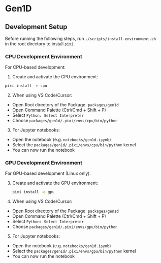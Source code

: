 # Gen1D

## Development Setup

Before running the following steps, run `./scripts/install-environment.sh` in the root directory to install `pixi`.

### CPU Development Environment

For CPU-based development:

1. Create and activate the CPU environment:

```bash
pixi install -e cpu
```
2. When using VS Code/Cursor:

- Open Root directory of the Package: `packages/gen1d`
- Open Command Palette (Ctrl/Cmd + Shift + P)
- Select `Python: Select Interpreter`
- Choose `packages/gen1d/.pixi/envs/cpu/bin/python`

3. For Jupyter notebooks:

- Open the notebook (e.g. `notebooks/gen1d.ipynb`)
- Select the `packages/gen1d/.pixi/envs/cpu/bin/python` kernel
- You can now run the notebook

### GPU Development Environment

For GPU-based development (Linux only):

3. Create and activate the GPU environment:
   ```bash
   pixi install -e gpu
   ```

4. When using VS Code/Cursor:

- Open Root directory of the Package: `packages/gen1d`
- Open Command Palette (Ctrl/Cmd + Shift + P)
- Select `Python: Select Interpreter`
- Choose `packages/gen1d/.pixi/envs/gpu/bin/python`

5. For Jupyter notebooks:

- Open the notebook (e.g. `notebooks/gen1d.ipynb`)
- Select the `packages/gen1d/.pixi/envs/gpu/bin/python` kernel
- You can now run the notebook
